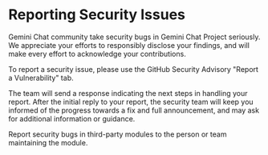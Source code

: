 # Reporting Security Issues 
Gemini Chat community take security bugs in Gemini Chat Project seriously. We appreciate your efforts to responsibly disclose your findings, and will make every effort to acknowledge your contributions.

To report a security issue, please use the GitHub Security Advisory "Report a Vulnerability" tab.

The team will send a response indicating the next steps in handling your report. After the initial reply to your report, the security team will keep you informed of the progress towards a fix and full announcement, and may ask for additional information or guidance.

Report security bugs in third-party modules to the person or team maintaining the module.
